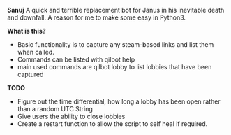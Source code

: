**Sanuj**
A quick and terrible replacement bot for Janus in his inevitable death and downfall. A reason for me to make some easy in Python3.

**What is this?**
- Basic functionality is to capture any steam-based links and list them when called.
- Commands can be listed with qilbot help
- main used commands are qilbot lobby to list lobbies that have been captured


**TODO**
- Figure out the time differential, how long a lobby has been open rather than a random UTC String
- Give users the ability to close lobbies
- Create a restart function to allow the script to self heal if required.
